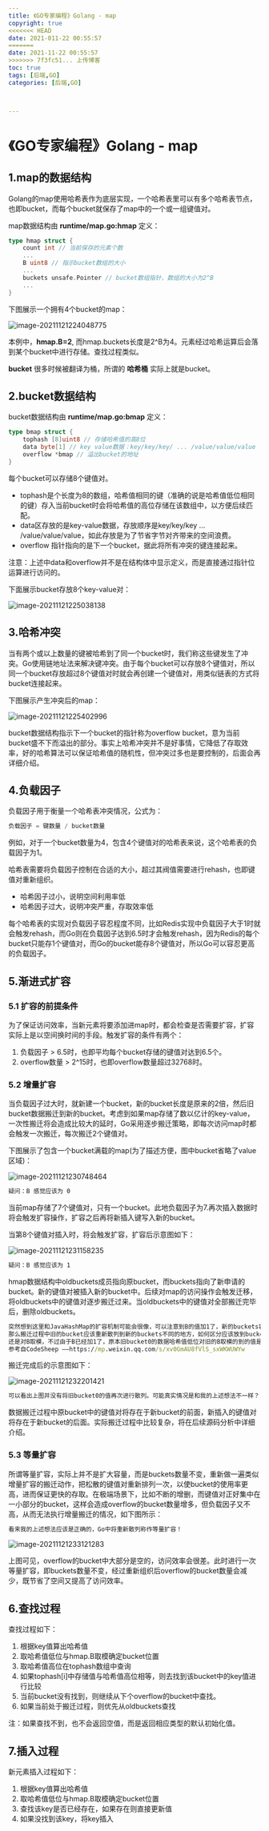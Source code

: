 ```yaml
---
title: 《GO专家编程》Golang - map
copyright: true
<<<<<<< HEAD
date: 2021-011-22 00:55:57
=======
date: 2021-11-22 00:55:57
>>>>>>> 7f3fc51... 上传博客
toc: true
tags: [后端,GO]
categories: [后端,GO]



---
```


# 《GO专家编程》Golang - map

 <!-- more -->

## 1.map的数据结构

Golang的map使用哈希表作为底层实现，一个哈希表里可以有多个哈希表节点，也即bucket，而每个bucket就保存了map中的一个或一组键值对。

map数据结构由 **runtime/map.go:hmap** 定义：

```go
type hmap struct {
    count int // 当前保存的元素个数
    ...
    B uint8 // 指示bucket数组的大小
    ...
    buckets unsafe.Pointer // bucket数组指针，数组的大小为2^B
    ...
}
```

 下图展示一个拥有4个bucket的map：

![image-20211121224048775](https://gitee.com/BuTou1030/blog-image/raw/master/PicGo配合Gitee实现个人博客的高速稳定图床/image-20211121224048775.png)

本例中，**hmap.B=2**, 而hmap.buckets长度是2^B为4。元素经过哈希运算后会落到某个bucket中进行存储。查找过程类似。

 **bucket** 很多时候被翻译为桶，所谓的 **哈希桶** 实际上就是bucket。

## 2.bucket数据结构

bucket数据结构由 **runtime/map.go:bmap** 定义：

```go
type bmap struct {
    tophash [8]uint8 // 存储哈希值的高8位
    data byte[1] // key value数据：key/key/key/ ... /value/value/value
    overflow *bmap // 溢出bucket的地址
}
```

每个bucket可以存储8个键值对。

- tophash是个长度为8的数组，哈希值相同的键（准确的说是哈希值低位相同的键）存入当前bucket时会将哈希值的高位存储在该数组中，以方便后续匹配。
- data区存放的是key-value数据，存放顺序是key/key/key ... /value/value/value，如此存放是为了节省字节对齐带来的空间浪费。
- overflow 指针指向的是下一个bucket，据此将所有冲突的键连接起来。

注意：上述中data和overflow并不是在结构体中显示定义，而是直接通过指针位运算进行访问的。

下面展示bucket存放8个key-value对：

![image-20211121225038138](https://gitee.com/BuTou1030/blog-image/raw/master/PicGo配合Gitee实现个人博客的高速稳定图床/image-20211121225038138.png)

## 3.哈希冲突

当有两个或以上数量的键被哈希到了同一个bucket时，我们称这些键发生了冲突。Go使用链地址法来解决键冲突。由于每个bucket可以存放8个键值对，所以同一个bucket存放超过8个键值对时就会再创建一个键值对，用类似链表的方式将bucket连接起来。

下图展示产生冲突后的map：

![image-20211121225402996](https://gitee.com/BuTou1030/blog-image/raw/master/PicGo配合Gitee实现个人博客的高速稳定图床/image-20211121225402996.png)

bucket数据结构指示下一个bucket的指针称为overflow bucket，意为当前bucket盛不下而溢出的部分。事实上哈希冲突并不是好事情，它降低了存取效率，好的哈希算法可以保证哈希值的随机性，但冲突过多也是要控制的，后面会再详细介绍。

## 4.负载因子

负载因子用于衡量一个哈希表冲突情况，公式为：

```go
负载因子 = 键数量 / bucket数量
```

例如，对于一个bucket数量为4，包含4个键值对的哈希表来说，这个哈希表的负载因子为1。

哈希表需要将负载因子控制在合适的大小，超过其阀值需要进行rehash，也即键值对重新组织。

- 哈希因子过小，说明空间利用率低
- 哈希因子过大，说明冲突严重，存取效率低

每个哈希表的实现对负载因子容忍程度不同，比如Redis实现中负载因子大于1时就会触发rehash，而Go则在负载因子达到6.5时才会触发rehash，因为Redis的每个bucket只能存1个键值对，而Go的bucket能存8个键值对，所以Go可以容忍更高的负载因子。

## 5.渐进式扩容

### 5.1 扩容的前提条件

为了保证访问效率，当新元素将要添加进map时，都会检查是否需要扩容，扩容实际上是以空间换时间的手段。触发扩容的条件有两个：

1. 负载因子 > 6.5时，也即平均每个bucket存储的键值对达到6.5个。
2. overflow数量 > 2^15时，也即overflow数量超过32768时。

### 5.2 增量扩容

当负载因子过大时，就新建一个bucket，新的bucket长度是原来的2倍，然后旧bucket数据搬迁到新的bucket。考虑到如果map存储了数以亿计的key-value，一次性搬迁将会造成比较大的延时，Go采用逐步搬迁策略，即每次访问map时都会触发一次搬迁，每次搬迁2个键值对。

下图展示了包含一个bucket满载的map(为了描述方便，图中bucket省略了value区域)：

![image-20211121230748464](https://gitee.com/BuTou1030/blog-image/raw/master/PicGo配合Gitee实现个人博客的高速稳定图床/image-20211121230748464.png)

```cmd
疑问：B 感觉应该为 0
```

当前map存储了7个键值对，只有一个bucket。此地负载因子为7.再次插入数据时将会触发扩容操作，扩容之后再将新插入键写入新的bucket。

当第8个键值对插入时，将会触发扩容，扩容后示意图如下：

![image-20211121231158235](https://gitee.com/BuTou1030/blog-image/raw/master/PicGo配合Gitee实现个人博客的高速稳定图床/image-20211121231158235.png)

```cmd
疑问：B 感觉应该为 1
```

hmap数据结构中oldbuckets成员指向原bucket，而buckets指向了新申请的bucket。新的键值对被插入新的bucket中。后续对map的访问操作会触发迁移，将oldbuckets中的键值对逐步搬迁过来。当oldbuckets中的键值对全部搬迁完毕后，删除oldbuckets。

```cmd
突然想到这里和JavaHashMap的扩容机制可能会很像，可以注意到B的值加1了，新的buckets容量为旧buckets的2倍
那么搬迁过程中旧的bucket应该重新散列到新的buckets不同的地方，如何区分应该放到bucket0还是bucket1呢
还是对B取模，不过由于B已经加1了，原本旧bucket0的数据哈希值低位对旧的B取模的到的值是一样的，但现在由于B加一了，这些数据的哈希值低位再对B进行取模的到的值就未必是一样的了，（即原哈希值低位再往左一位或两位就不一样了），因此旧bucket0的数据就可能被重新散列到新的bucket0或新的bucket1，并且散列概率应该相等？
参考自CodeSheep ——https://mp.weixin.qq.com/s/xv0GmAU8fVlS_sxWKWUWYw
```

搬迁完成后的示意图如下：

![image-20211121232201421](https://gitee.com/BuTou1030/blog-image/raw/master/PicGo配合Gitee实现个人博客的高速稳定图床/image-20211121232201421.png)

```cmd
可以看出上图并没有将旧bucket0的值再次进行散列。可能真实情况是和我的上述想法不一样？
```

数据搬迁过程中原bucket中的键值对将存在于新bucket的前面，新插入的键值对将存在于新bucket的后面。实际搬迁过程中比较复杂，将在后续源码分析中详细介绍。

### 5.3 等量扩容

所谓等量扩容，实际上并不是扩大容量，而是buckets数量不变，重新做一遍类似增量扩容的搬迁动作，把松散的键值对重新排列一次，以使bucket的使用率更高，进而保证更快的存取。在极端场景下，比如不断的增删，而键值对正好集中在一小部分的bucket，这样会造成overflow的bucket数量增多，但负载因子又不高，从而无法执行增量搬迁的情况，如下图所示：

```cmd
看来我的上述想法应该是正确的，Go中将重新散列称作等量扩容！
```

![image-20211121233121283](https://gitee.com/BuTou1030/blog-image/raw/master/PicGo配合Gitee实现个人博客的高速稳定图床/image-20211121233121283.png)

上图可见，overflow的bucket中大部分是空的，访问效率会很差。此时进行一次等量扩容，即buckets数量不变，经过重新组织后overflow的bucket数量会减少，既节省了空间又提高了访问效率。

## 6.查找过程

查找过程如下：

1. 根据key值算出哈希值
2. 取哈希值低位与hmap.B取模确定bucket位置
3. 取哈希值高位在tophash数组中查询
4. 如果tophash[i]中存储值与哈希值高位相等，则去找到该bucket中的key值进行比较
5. 当前bucket没有找到，则继续从下个overflow的bucket中查找。
6. 如果当前处于搬迁过程，则优先从oldbuckets查找

注：如果查找不到，也不会返回空值，而是返回相应类型的默认初始化值。

## 7.插入过程

新元素插入过程如下：

1. 根据key值算出哈希值
2. 取哈希值低位与hmap.B取模确定bucket位置
3. 查找该key是否已经存在，如果存在则直接更新值
4. 如果没找到该key，将key插入